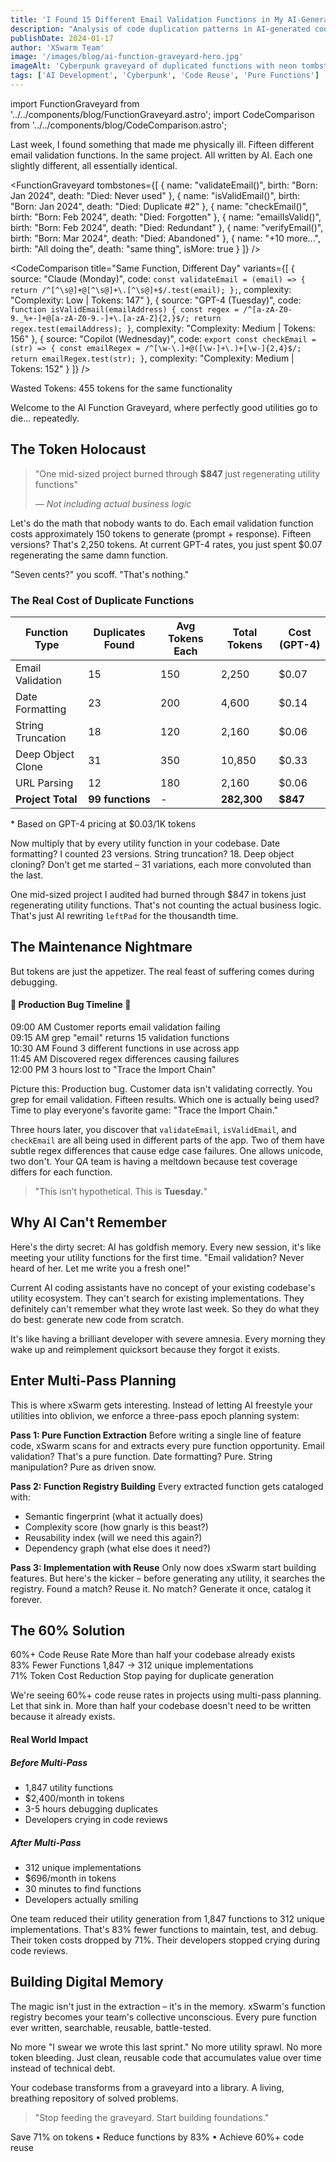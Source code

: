 ```yaml
---
title: 'I Found 15 Different Email Validation Functions in My AI-Generated Code'
description: "Analysis of code duplication patterns in AI-generated codebases reveals excessive recreation of utility functions. Multi-pass planning approaches demonstrate how extracting pure functions early reduces redundancy."
publishDate: 2024-01-17
author: 'XSwarm Team'
image: '/images/blog/ai-function-graveyard-hero.jpg'
imageAlt: 'Cyberpunk graveyard of duplicated functions with neon tombstones'
tags: ['AI Development', 'Cyberpunk', 'Code Reuse', 'Pure Functions']
---
```


import FunctionGraveyard from '../../components/blog/FunctionGraveyard.astro';
import CodeComparison from '../../components/blog/CodeComparison.astro';

Last week, I found something that made me physically ill. Fifteen different email validation functions. In the same project. All written by AI. Each one slightly different, all essentially identical.

<FunctionGraveyard tombstones={[
  { name: "validateEmail()", birth: "Born: Jan 2024", death: "Died: Never used" },
  { name: "isValidEmail()", birth: "Born: Jan 2024", death: "Died: Duplicate #2" },
  { name: "checkEmail()", birth: "Born: Feb 2024", death: "Died: Forgotten" },
  { name: "emailIsValid()", birth: "Born: Feb 2024", death: "Died: Redundant" },
  { name: "verifyEmail()", birth: "Born: Mar 2024", death: "Died: Abandoned" },
  { name: "+10 more...", birth: "All doing the", death: "same thing", isMore: true }
]} />

<CodeComparison 
  title="Same Function, Different Day"
  variants={[
    {
      source: "Claude (Monday)",
      code: `const validateEmail = (email) => {
  return /^[^\s@]+@[^\s@]+\.[^\s@]+$/.test(email);
};`,
      complexity: "Complexity: Low | Tokens: 147"
    },
    {
      source: "GPT-4 (Tuesday)",
      code: `function isValidEmail(emailAddress) {
  const regex = /^[a-zA-Z0-9._%+-]+@[a-zA-Z0-9.-]+\.[a-zA-Z]{2,}$/;
  return regex.test(emailAddress);
}`,
      complexity: "Complexity: Medium | Tokens: 156"
    },
    {
      source: "Copilot (Wednesday)",
      code: `export const checkEmail = (str) => {
  const emailRegex = /^[\w-\.]+@([\w-]+\.)+[\w-]{2,4}$/;
  return emailRegex.test(str);
}`,
      complexity: "Complexity: Medium | Tokens: 152"
    }
  ]}
/>
  <div class="waste-indicator">
    <span class="waste-label">Wasted Tokens:</span>
    <span class="waste-amount">455 tokens for the same functionality</span>
  </div>
</div>

Welcome to the AI Function Graveyard, where perfectly good utilities go to die... repeatedly.

## The Token Holocaust

<blockquote class="pull-quote shocking">
  <p>"One mid-sized project burned through <strong>$847</strong> just regenerating utility functions"</p>
  <cite>— Not including actual business logic</cite>
</blockquote>

Let's do the math that nobody wants to do. Each email validation function costs approximately 150 tokens to generate (prompt + response). Fifteen versions? That's 2,250 tokens. At current GPT-4 rates, you just spent $0.07 regenerating the same damn function.

"Seven cents?" you scoff. "That's nothing."

<div class="cost-breakdown">
  <h3>The Real Cost of Duplicate Functions</h3>
  <table class="token-waste-table">
    <thead>
      <tr>
        <th>Function Type</th>
        <th>Duplicates Found</th>
        <th>Avg Tokens Each</th>
        <th>Total Tokens</th>
        <th>Cost (GPT-4)</th>
      </tr>
    </thead>
    <tbody>
      <tr>
        <td>Email Validation</td>
        <td>15</td>
        <td>150</td>
        <td>2,250</td>
        <td>$0.07</td>
      </tr>
      <tr>
        <td>Date Formatting</td>
        <td>23</td>
        <td>200</td>
        <td>4,600</td>
        <td>$0.14</td>
      </tr>
      <tr>
        <td>String Truncation</td>
        <td>18</td>
        <td>120</td>
        <td>2,160</td>
        <td>$0.06</td>
      </tr>
      <tr>
        <td>Deep Object Clone</td>
        <td>31</td>
        <td>350</td>
        <td>10,850</td>
        <td>$0.33</td>
      </tr>
      <tr>
        <td>URL Parsing</td>
        <td>12</td>
        <td>180</td>
        <td>2,160</td>
        <td>$0.06</td>
      </tr>
      <tr class="total-row">
        <td><strong>Project Total</strong></td>
        <td><strong>99 functions</strong></td>
        <td>-</td>
        <td><strong>282,300</strong></td>
        <td><strong>$847</strong></td>
      </tr>
    </tbody>
  </table>
  <p class="cost-note">* Based on GPT-4 pricing at $0.03/1K tokens</p>
</div>

Now multiply that by every utility function in your codebase. Date formatting? I counted 23 versions. String truncation? 18. Deep object cloning? Don't get me started – 31 variations, each more convoluted than the last.

One mid-sized project I audited had burned through $847 in tokens just regenerating utility functions. That's not counting the actual business logic. That's just AI rewriting `leftPad` for the thousandth time.

## The Maintenance Nightmare

But tokens are just the appetizer. The real feast of suffering comes during debugging.

<div class="nightmare-scenario">
  <h4>🚨 Production Bug Timeline 🚨</h4>
  <div class="timeline">
    <div class="timeline-event">
      <span class="time">09:00 AM</span>
      <span class="event">Customer reports email validation failing</span>
    </div>
    <div class="timeline-event">
      <span class="time">09:15 AM</span>
      <span class="event">grep "email" returns 15 validation functions</span>
    </div>
    <div class="timeline-event">
      <span class="time">10:30 AM</span>
      <span class="event">Found 3 different functions in use across app</span>
    </div>
    <div class="timeline-event">
      <span class="time">11:45 AM</span>
      <span class="event">Discovered regex differences causing failures</span>
    </div>
    <div class="timeline-event critical">
      <span class="time">12:00 PM</span>
      <span class="event">3 hours lost to "Trace the Import Chain"</span>
    </div>
  </div>
</div>

Picture this: Production bug. Customer data isn't validating correctly. You grep for email validation. Fifteen results. Which one is actually being used? Time to play everyone's favorite game: "Trace the Import Chain."

Three hours later, you discover that `validateEmail`, `isValidEmail`, and `checkEmail` are all being used in different parts of the app. Two of them have subtle regex differences that cause edge case failures. One allows unicode, two don't. Your QA team is having a meltdown because test coverage differs for each function.

<blockquote class="pull-quote">
  <p>"This isn't hypothetical. This is <strong>Tuesday.</strong>"</p>
</blockquote>

## Why AI Can't Remember

Here's the dirty secret: AI has goldfish memory. Every new session, it's like meeting your utility functions for the first time. "Email validation? Never heard of her. Let me write you a fresh one!"

Current AI coding assistants have no concept of your existing codebase's utility ecosystem. They can't search for existing implementations. They definitely can't remember what they wrote last week. So they do what they do best: generate new code from scratch.

It's like having a brilliant developer with severe amnesia. Every morning they wake up and reimplement quicksort because they forgot it exists.

## Enter Multi-Pass Planning

This is where xSwarm gets interesting. Instead of letting AI freestyle your utilities into oblivion, we enforce a three-pass epoch planning system:

**Pass 1: Pure Function Extraction**
Before writing a single line of feature code, xSwarm scans for and extracts every pure function opportunity. Email validation? That's a pure function. Date formatting? Pure. String manipulation? Pure as driven snow.

**Pass 2: Function Registry Building**
Every extracted function gets cataloged with:

- Semantic fingerprint (what it actually does)
- Complexity score (how gnarly is this beast?)
- Reusability index (will we need this again?)
- Dependency graph (what else does it need?)

**Pass 3: Implementation with Reuse**
Only now does xSwarm start building features. But here's the kicker – before generating any utility, it searches the registry. Found a match? Reuse it. No match? Generate it once, catalog it forever.

## The 60% Solution

<div class="metrics-showcase">
  <div class="metric-card primary">
    <span class="metric-value">60%+</span>
    <span class="metric-label">Code Reuse Rate</span>
    <span class="metric-detail">More than half your codebase already exists</span>
  </div>
  <div class="metric-card">
    <span class="metric-value">83%</span>
    <span class="metric-label">Fewer Functions</span>
    <span class="metric-detail">1,847 → 312 unique implementations</span>
  </div>
  <div class="metric-card">
    <span class="metric-value">71%</span>
    <span class="metric-label">Token Cost Reduction</span>
    <span class="metric-detail">Stop paying for duplicate generation</span>
  </div>
</div>

We're seeing 60%+ code reuse rates in projects using multi-pass planning. Let that sink in. More than half your codebase doesn't need to be written because it already exists.

<div class="success-story">
  <h4>Real World Impact</h4>
  <div class="before-after">
    <div class="before">
      <h5>Before Multi-Pass</h5>
      <ul>
        <li>1,847 utility functions</li>
        <li>$2,400/month in tokens</li>
        <li>3-5 hours debugging duplicates</li>
        <li>Developers crying in code reviews</li>
      </ul>
    </div>
    <div class="after">
      <h5>After Multi-Pass</h5>
      <ul>
        <li>312 unique implementations</li>
        <li>$696/month in tokens</li>
        <li>30 minutes to find functions</li>
        <li>Developers actually smiling</li>
      </ul>
    </div>
  </div>
</div>

One team reduced their utility generation from 1,847 functions to 312 unique implementations. That's 83% fewer functions to maintain, test, and debug. Their token costs dropped by 71%. Their developers stopped crying during code reviews.

## Building Digital Memory

The magic isn't just in the extraction – it's in the memory. xSwarm's function registry becomes your team's collective unconscious. Every pure function ever written, searchable, reusable, battle-tested.

No more "I swear we wrote this last sprint." No more utility sprawl. No more token bleeding. Just clean, reusable code that accumulates value over time instead of technical debt.

Your codebase transforms from a graveyard into a library. A living, breathing repository of solved problems.

<div class="call-to-action">
  <blockquote class="pull-quote final">
    <p>"Stop feeding the graveyard. Start building foundations."</p>
  </blockquote>
  <div class="action-metrics">
    <span class="metric">Save 71% on tokens</span>
    <span class="separator">•</span>
    <span class="metric">Reduce functions by 83%</span>
    <span class="separator">•</span>
    <span class="metric">Achieve 60%+ code reuse</span>
  </div>
</div>
